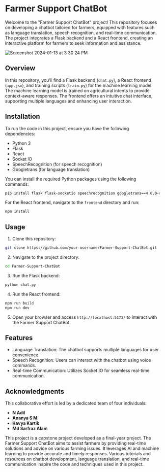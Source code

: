 

# Farmer Support ChatBot

Welcome to the "Farmer Support ChatBot" project! This repository focuses on developing a chatbot tailored for farmers, equipped with features such as language translation, speech recognition, and real-time communication. The project integrates a Flask backend and a React frontend, creating an interactive platform for farmers to seek information and assistance.

![Screenshot 2024-01-13 at 3 30 24 PM](https://github.com/adil200/Farmer-Support-ChatBot/assets/75264739/5dcf78d5-e627-4b6f-9174-56ea06431021)

## Overview

In this repository, you'll find a Flask backend (`chat.py`), a React frontend (`app.jsx`), and training scripts (`train.py`) for the machine learning model. The machine learning model is trained on agricultural intents to provide context-aware responses. The frontend offers an intuitive chat interface, supporting multiple languages and enhancing user interaction.

## Installation

To run the code in this project, ensure you have the following dependencies:

-   Python 3
-   Flask
-   React
-   Socket IO
-   SpeechRecognition (for speech recognition)
-   Googletrans (for language translation)

You can install the required Python packages using the following commands:

```bash
pip install flask flask-socketio speechrecognition googletrans==4.0.0-rc1
```

For the React frontend, navigate to the `frontend` directory and run:

```bash
npm install
```

## Usage

1.  Clone this repository:

```bash
git clone https://github.com/your-username/Farmer-Support-ChatBot.git
```

2.  Navigate to the project directory:

```bash
cd Farmer-Support-ChatBot
```

3.  Run the Flask backend:

```bash
python chat.py
``` 

4.  Run the React frontend:

```bash
npm run build
npm run dev
```

5.  Open your browser and access `http://localhost:5173/` to interact with the Farmer Support ChatBot.

## Features

-   Language Translation: The chatbot supports multiple languages for user convenience.
-   Speech Recognition: Users can interact with the chatbot using voice commands.
-   Real-time Communication: Utilizes Socket IO for seamless real-time communication.

## Acknowledgments

This collaborative effort is led by a dedicated team of four individuals:

-   **N Adil**
-   **Ananya S M**
-   **Kavya Kartik**
-   **Md Sarfraz Alam**

This project is a capstone project developed as a final-year project. The Farmer Support ChatBot aims to assist farmers by providing real-time solutions and advice on various farming issues. It leverages AI and machine learning to provide accurate and timely responses. Various tutorials and resources on chatbot development, language translation, and real-time communication inspire the code and techniques used in this project.
